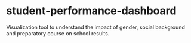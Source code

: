 # student-performance-dashboard
Visualization tool to understand the impact of gender, social background and preparatory course on school results.
